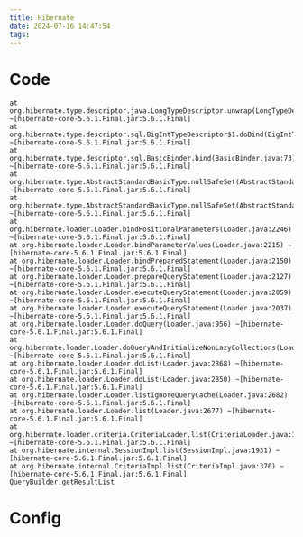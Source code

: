 ```yaml
---
title: Hibernate
date: 2024-07-16 14:47:54
tags:
---
```

# Code

    at org.hibernate.type.descriptor.java.LongTypeDescriptor.unwrap(LongTypeDescriptor.java:19) ~[hibernate-core-5.6.1.Final.jar:5.6.1.Final]
    at org.hibernate.type.descriptor.sql.BigIntTypeDescriptor$1.doBind(BigIntTypeDescriptor.java:46) ~[hibernate-core-5.6.1.Final.jar:5.6.1.Final]
    at org.hibernate.type.descriptor.sql.BasicBinder.bind(BasicBinder.java:73) ~[hibernate-core-5.6.1.Final.jar:5.6.1.Final]
    at org.hibernate.type.AbstractStandardBasicType.nullSafeSet(AbstractStandardBasicType.java:276) ~[hibernate-core-5.6.1.Final.jar:5.6.1.Final]
    at org.hibernate.type.AbstractStandardBasicType.nullSafeSet(AbstractStandardBasicType.java:271) ~[hibernate-core-5.6.1.Final.jar:5.6.1.Final]
    at org.hibernate.loader.Loader.bindPositionalParameters(Loader.java:2246) ~[hibernate-core-5.6.1.Final.jar:5.6.1.Final]
    at org.hibernate.loader.Loader.bindParameterValues(Loader.java:2215) ~[hibernate-core-5.6.1.Final.jar:5.6.1.Final]
    at org.hibernate.loader.Loader.bindPreparedStatement(Loader.java:2150) ~[hibernate-core-5.6.1.Final.jar:5.6.1.Final]
    at org.hibernate.loader.Loader.prepareQueryStatement(Loader.java:2127) ~[hibernate-core-5.6.1.Final.jar:5.6.1.Final]
    at org.hibernate.loader.Loader.executeQueryStatement(Loader.java:2059) ~[hibernate-core-5.6.1.Final.jar:5.6.1.Final]
    at org.hibernate.loader.Loader.executeQueryStatement(Loader.java:2037) ~[hibernate-core-5.6.1.Final.jar:5.6.1.Final]
    at org.hibernate.loader.Loader.doQuery(Loader.java:956) ~[hibernate-core-5.6.1.Final.jar:5.6.1.Final]
    at org.hibernate.loader.Loader.doQueryAndInitializeNonLazyCollections(Loader.java:357) ~[hibernate-core-5.6.1.Final.jar:5.6.1.Final]
    at org.hibernate.loader.Loader.doList(Loader.java:2868) ~[hibernate-core-5.6.1.Final.jar:5.6.1.Final]
    at org.hibernate.loader.Loader.doList(Loader.java:2850) ~[hibernate-core-5.6.1.Final.jar:5.6.1.Final]
    at org.hibernate.loader.Loader.listIgnoreQueryCache(Loader.java:2682) ~[hibernate-core-5.6.1.Final.jar:5.6.1.Final]
    at org.hibernate.loader.Loader.list(Loader.java:2677) ~[hibernate-core-5.6.1.Final.jar:5.6.1.Final]
    at org.hibernate.loader.criteria.CriteriaLoader.list(CriteriaLoader.java:109) ~[hibernate-core-5.6.1.Final.jar:5.6.1.Final]
    at org.hibernate.internal.SessionImpl.list(SessionImpl.java:1931) ~[hibernate-core-5.6.1.Final.jar:5.6.1.Final]
    at org.hibernate.internal.CriteriaImpl.list(CriteriaImpl.java:370) ~[hibernate-core-5.6.1.Final.jar:5.6.1.Final]
    QueryBuilder.getResultList

# Config
